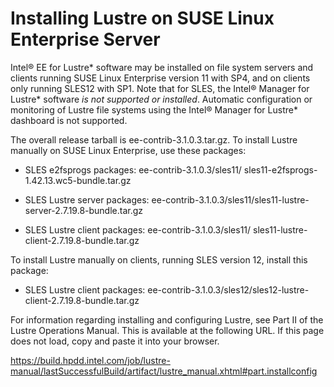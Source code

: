 # Installing Lustre on SUSE Linux Enterprise Server

Intel® EE for Lustre\* software may be installed on file system servers
and clients running SUSE Linux Enterprise version 11 with SP4, and on
clients only running SLES12 with SP1. Note that for SLES, the Intel®
Manager for Lustre\* software *is not supported or installed*. Automatic
configuration or monitoring of Lustre file systems using the Intel®
Manager for Lustre\* dashboard is not supported.

The overall release tarball is ee-contrib-3.1.0.3.tar.gz. To install
Lustre manually on SUSE Linux Enterprise, use these packages:

-   SLES e2fsprogs packages: ee-contrib-3.1.0.3/sles11/
    sles11-e2fsprogs-1.42.13.wc5-bundle.tar.gz

-   SLES Lustre server packages:
    ee-contrib-3.1.0.3/sles11/sles11-lustre-server-2.7.19.8-bundle.tar.gz

-   SLES Lustre client packages: ee-contrib-3.1.0.3/sles11/
    sles11-lustre-client-2.7.19.8-bundle.tar.gz

To install Lustre manually on clients, running SLES version 12, install
this package:

-   SLES Lustre client packages:
    ee-contrib-3.1.0.3/sles12/sles12-lustre-client-2.7.19.8-bundle.tar.gz

For information regarding installing and configuring Lustre, see Part II
of the Lustre Operations Manual. This is available at the following URL.
If this page does not load, copy and paste it into your browser.

https://build.hpdd.intel.com/job/lustre-manual/lastSuccessfulBuild/artifact/lustre_manual.xhtml#part.installconfig